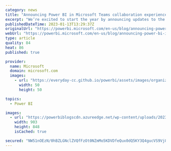 ```yaml
---
category: news
title: "Announcing Power BI in Microsoft Teams collaboration experiences improvements"
excerpt: "We’re excited to start the year by announcing updates to the Power BI in Microsoft Teams experiences. Today we’re announcing three new capabilities that are starting to roll out, and a hint about things to look forward to in the coming weeks."
publishedDateTime: 2023-01-13T13:29:37Z
originalUrl: "https://powerbi.microsoft.com/en-us/blog/announcing-power-bi-in-microsoft-teams-collaboration-experiences-improvements/"
webUrl: "https://powerbi.microsoft.com/en-us/blog/announcing-power-bi-in-microsoft-teams-collaboration-experiences-improvements/"
type: article
quality: 84
heat: 86
published: true

provider:
  name: Microsoft
  domain: microsoft.com
  images:
    - url: "https://everyday-cc.github.io/powerbi/assets/images/organizations/microsoft.com-50x50.jpg"
      width: 50
      height: 50

topics:
  - Power BI

images:
  - url: "https://powerbiblogscdn.azureedge.net/wp-content/uploads/2023/01/word-image-3.png"
    width: 903
    height: 848
    isCached: true

secured: "NW51nOEzN/0hBZLGNclZVQfFzOt0NZmMo5KDVDfeQux0dQ5KY3Q4gucVS9Vj8Ph5U2ag5moo+HwqRgBgo2DPNW9RQzLO/oERr6pTRoE6jicJrc2zRZLxHhIdOdBxRpagb/64NlCSiou3wCKgZPZNwp4pnoT46ogeA/JRWG1x2ooR8+YZm2ej7q6koC/J1Ua3vP7JP80KPqmChFi30diL1V/aQvL5fnObpPcRZwO8PRqtEHLNzSwlgkCDi90wp1uQH05GtY11ofNV4qdo82y02Ukz6JacvBCeFQKbuk6xLz81skj/UcvIpBJFFw8mJVaJ3OirAWxbvJLWo6k1l+bs2KI834dmhPFgqfxxwfYxpgk=;lD/V0ifdoqZNeT7i8WljJA=="
---
```


